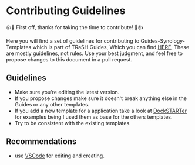 # Contributing Guidelines

👍🎉 First off, thanks for taking the time to contribute! 🎉👍

Here you will find a set of guidelines for contributing to Guides-Synology-Templates which is part of TRaSH Guides, Which you can find [HERE](https://trash-guides.info/),
These are mostly guidelines, not rules. Use your best judgment, and feel free to propose changes to this document in a pull request.

## Guidelines

- Make sure you're editing the latest version.
- If you propose changes make sure it doesn't break anything else in the Guides or any other templates.
- If you add a new template for a application take a look at [DockSTARTer](https://github.com/GhostWriters/DockSTARTer/tree/master/compose/.apps) for examples being I used them as base for the others templates.
- Try to be consistent with the existing templates.

## Recommendations

- use [VSCode](https://code.visualstudio.com/) for editing and creating.
